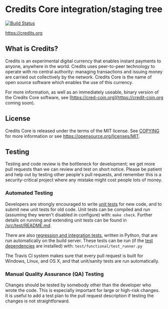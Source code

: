 Credits Core integration/staging tree
=====================================

[![Build Status](https://travis-ci.org/credits-project/credits.svg?branch=master)](https://travis-ci.org/credits-project/credits)

https://credits.org

What is Credits?
----------------

Credits is an experimental digital currency that enables instant payments to
anyone, anywhere in the world. Credits uses peer-to-peer technology to operate
with no central authority: managing transactions and issuing money are carried
out collectively by the network. Credits Core is the name of open source
software which enables the use of this currency.

For more information, as well as an immediately useable, binary version of
the Credits Core software, see [https://cred-coin.org](https://credit-coin.org coming soon).

License
-------

Credits Core is released under the terms of the MIT license. See [COPYING](COPYING) for more
information or see https://opensource.org/licenses/MIT.


Testing
-------

Testing and code review is the bottleneck for development; we get more pull
requests than we can review and test on short notice. Please be patient and help out by testing
other people's pull requests, and remember this is a security-critical project where any mistake might cost people
lots of money.

### Automated Testing

Developers are strongly encouraged to write [unit tests](src/test/README.md) for new code, and to
submit new unit tests for old code. Unit tests can be compiled and run
(assuming they weren't disabled in configure) with: `make check`. Further details on running
and extending unit tests can be found in [/src/test/README.md](/src/test/README.md).

There are also [regression and integration tests](/test), written
in Python, that are run automatically on the build server.
These tests can be run (if the [test dependencies](/test) are installed) with: `test/functional/test_runner.py`

The Travis CI system makes sure that every pull request is built for Windows, Linux, and OS X, and that unit/sanity tests are run automatically.

### Manual Quality Assurance (QA) Testing

Changes should be tested by somebody other than the developer who wrote the
code. This is especially important for large or high-risk changes. It is useful
to add a test plan to the pull request description if testing the changes is
not straightforward.
